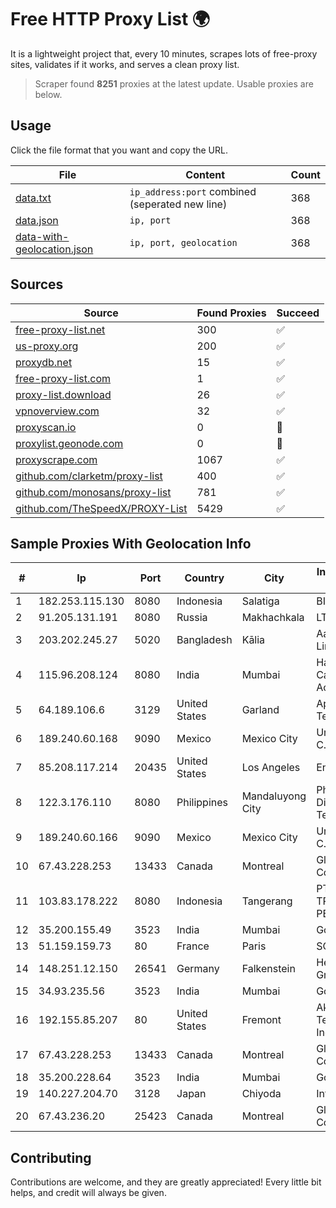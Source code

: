 
# Free HTTP Proxy List 🌍

It is a lightweight project that, every 10 minutes, scrapes lots of free-proxy sites, validates if it works, and serves a clean proxy list.


> Scraper found **8251** proxies at the latest update. Usable proxies are below.

## Usage

Click the file format that you want and copy the URL.


|File|Content|Count|
|----|-------|-----|
|[data.txt](https://raw.githubusercontent.com/themiralay/Proxy-List-World/master/data.txt)|`ip_address:port` combined (seperated new line)|368|
|[data.json](https://raw.githubusercontent.com/themiralay/Proxy-List-World/master/data.json)|`ip, port`|368|
|[data-with-geolocation.json](https://raw.githubusercontent.com/themiralay/Proxy-List-World/master/data-with-geolocation.json)|`ip, port, geolocation`|368|

## Sources

|Source|Found Proxies|Succeed|
|------|-------------|-------|
|[free-proxy-list.net](https://free-proxy-list.net)|300|✅|
|[us-proxy.org](https://www.us-proxy.org)|200|✅|
|[proxydb.net](http://proxydb.net)|15|✅|
|[free-proxy-list.com](https://free-proxy-list.com/?page=&port=&type%5B%5D=http&type%5B%5D=https&up_time=0&search=Search)|1|✅|
|[proxy-list.download](https://www.proxy-list.download/HTTP)|26|✅|
|[vpnoverview.com](https://vpnoverview.com/privacy/anonymous-browsing/free-proxy-servers)|32|✅|
|[proxyscan.io](https://www.proxyscan.io)|0|🚫|
|[proxylist.geonode.com](https://proxylist.geonode.com/api/proxy-list?limit=300&page=1&sort_by=lastChecked&sort_type=desc&protocols=http,https)|0|🚫|
|[proxyscrape.com](https://api.proxyscrape.com/v2/?request=displayproxies&protocol=http&timeout=10000&country=all&ssl=all&anonymity=all)|1067|✅|
|[github.com/clarketm/proxy-list](https://raw.githubusercontent.com/clarketm/proxy-list/master/proxy-list-raw.txt)|400|✅|
|[github.com/monosans/proxy-list](https://raw.githubusercontent.com/monosans/proxy-list/main/proxies/http.txt)|781|✅|
|[github.com/TheSpeedX/PROXY-List](https://raw.githubusercontent.com/TheSpeedX/PROXY-List/master/http.txt)|5429|✅|


## Sample Proxies With Geolocation Info

|#|Ip|Port|Country|City|Internet Service Provider|
|-|--|----|-------|----|-------------------------|
|1|182.253.115.130|8080|Indonesia|Salatiga|BIZNET|
|2|91.205.131.191|8080|Russia|Makhachkala|LTD "Erline"|
|3|203.202.245.27|5020|Bangladesh|Kālia|Aamra Networks Limited|
|4|115.96.208.124|8080|India|Mumbai|Hathway IP over Cable Internet Access|
|5|64.189.106.6|3129|United States|Garland|Apogee Telecom Inc.|
|6|189.240.60.168|9090|Mexico|Mexico City|Uninet S.A. de C.V.|
|7|85.208.117.214|20435|United States|Los Angeles|Enzu Inc|
|8|122.3.176.110|8080|Philippines|Mandaluyong City|Philippine Long Distance Telephone Co.|
|9|189.240.60.166|9090|Mexico|Mexico City|Uninet S.A. de C.V.|
|10|67.43.228.253|13433|Canada|Montreal|GloboTech Communications|
|11|103.83.178.222|8080|Indonesia|Tangerang|PT SOLUSI TRIMEGAH PERSADA|
|12|35.200.155.49|3523|India|Mumbai|Google LLC|
|13|51.159.159.73|80|France|Paris|SCALEWAY|
|14|148.251.12.150|26541|Germany|Falkenstein|Hetzner Online GmbH|
|15|34.93.235.56|3523|India|Mumbai|Google LLC|
|16|192.155.85.207|80|United States|Fremont|Akamai Technologies, Inc.|
|17|67.43.228.253|13433|Canada|Montreal|GloboTech Communications|
|18|35.200.228.64|3523|India|Mumbai|Google LLC|
|19|140.227.204.70|3128|Japan|Chiyoda|InfoSphere|
|20|67.43.236.20|25423|Canada|Montreal|GloboTech Communications|



## Contributing

Contributions are welcome, and they are greatly appreciated! Every
little bit helps, and credit will always be given.

